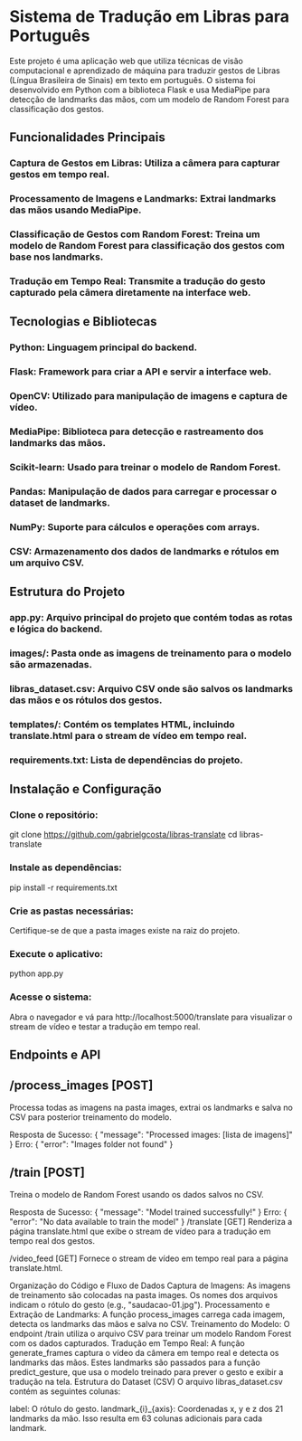 # Sistema de Tradução em Libras para Português

Este projeto é uma aplicação web que utiliza técnicas de visão computacional e aprendizado de máquina para traduzir gestos de Libras (Língua Brasileira de Sinais) em texto em português. O sistema foi desenvolvido em Python com a biblioteca Flask e usa MediaPipe para detecção de landmarks das mãos, com um modelo de Random Forest para classificação dos gestos.


## Funcionalidades Principais

### Captura de Gestos em Libras: Utiliza a câmera para capturar gestos em tempo real.
### Processamento de Imagens e Landmarks: Extrai landmarks das mãos usando MediaPipe.
### Classificação de Gestos com Random Forest: Treina um modelo de Random Forest para classificação dos gestos com base nos landmarks.
### Tradução em Tempo Real: Transmite a tradução do gesto capturado pela câmera diretamente na interface web.


## Tecnologias e Bibliotecas
### Python: Linguagem principal do backend.
### Flask: Framework para criar a API e servir a interface web.
### OpenCV: Utilizado para manipulação de imagens e captura de vídeo.
### MediaPipe: Biblioteca para detecção e rastreamento dos landmarks das mãos.
### Scikit-learn: Usado para treinar o modelo de Random Forest.
### Pandas: Manipulação de dados para carregar e processar o dataset de landmarks.
### NumPy: Suporte para cálculos e operações com arrays.
### CSV: Armazenamento dos dados de landmarks e rótulos em um arquivo CSV.


## Estrutura do Projeto
### app.py: Arquivo principal do projeto que contém todas as rotas e lógica do backend.
### images/: Pasta onde as imagens de treinamento para o modelo são armazenadas.
### libras_dataset.csv: Arquivo CSV onde são salvos os landmarks das mãos e os rótulos dos gestos.
### templates/: Contém os templates HTML, incluindo translate.html para o stream de vídeo em tempo real.
### requirements.txt: Lista de dependências do projeto.


## Instalação e Configuração


### Clone o repositório:


git clone https://github.com/gabrielgcosta/libras-translate
cd libras-translate

### Instale as dependências:
pip install -r requirements.txt

### Crie as pastas necessárias:
Certifique-se de que a pasta images existe na raiz do projeto.

### Execute o aplicativo:
python app.py

### Acesse o sistema:
Abra o navegador e vá para http://localhost:5000/translate para visualizar o stream de vídeo e testar a tradução em tempo real.

## Endpoints e API
## /process_images [POST]
Processa todas as imagens na pasta images, extrai os landmarks e salva no CSV para posterior treinamento do modelo.

Resposta de Sucesso: { "message": "Processed images: [lista de imagens]" }
Erro: { "error": "Images folder not found" }

## /train [POST]
Treina o modelo de Random Forest usando os dados salvos no CSV.

Resposta de Sucesso: { "message": "Model trained successfully!" }
Erro: { "error": "No data available to train the model" }
/translate [GET]
Renderiza a página translate.html que exibe o stream de vídeo para a tradução em tempo real dos gestos.

/video_feed [GET]
Fornece o stream de vídeo em tempo real para a página translate.html.

Organização do Código e Fluxo de Dados
Captura de Imagens: As imagens de treinamento são colocadas na pasta images. Os nomes dos arquivos indicam o rótulo do gesto (e.g., "saudacao-01.jpg").
Processamento e Extração de Landmarks: A função process_images carrega cada imagem, detecta os landmarks das mãos e salva no CSV.
Treinamento do Modelo: O endpoint /train utiliza o arquivo CSV para treinar um modelo Random Forest com os dados capturados.
Tradução em Tempo Real: A função generate_frames captura o vídeo da câmera em tempo real e detecta os landmarks das mãos. Estes landmarks são passados para a função predict_gesture, que usa o modelo treinado para prever o gesto e exibir a tradução na tela.
Estrutura do Dataset (CSV)
O arquivo libras_dataset.csv contém as seguintes colunas:

label: O rótulo do gesto.
landmark_{i}_{axis}: Coordenadas x, y e z dos 21 landmarks da mão. Isso resulta em 63 colunas adicionais para cada landmark.
